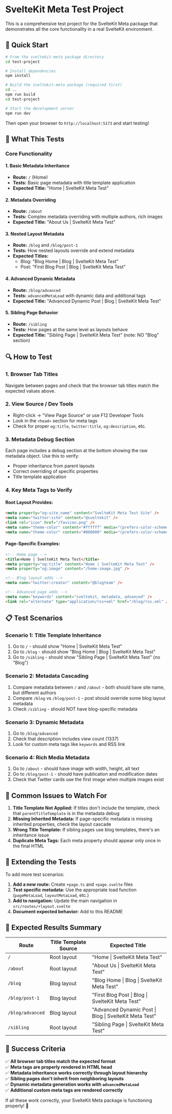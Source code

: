 # SvelteKit Meta Test Project

This is a comprehensive test project for the SvelteKit Meta package that demonstrates all the core functionality in a real SvelteKit environment.

## 🚀 Quick Start

```bash
# From the sveltekit-meta package directory
cd test-project

# Install dependencies
npm install

# Build the sveltekit-meta package (required first)
cd ..
npm run build
cd test-project

# Start the development server
npm run dev
```

Then open your browser to `http://localhost:5173` and start testing!

## 🧪 What This Tests

### Core Functionality

#### 1. **Basic Metadata Inheritance** 
- **Route:** `/` (Home)
- **Tests:** Basic page metadata with title template application
- **Expected Title:** "Home | SvelteKit Meta Test"

#### 2. **Metadata Overriding**
- **Route:** `/about`
- **Tests:** Complex metadata overriding with multiple authors, rich images
- **Expected Title:** "About Us | SvelteKit Meta Test"

#### 3. **Nested Layout Metadata**
- **Route:** `/blog` and `/blog/post-1`
- **Tests:** How nested layouts override and extend metadata
- **Expected Titles:** 
  - Blog: "Blog Home | Blog | SvelteKit Meta Test"
  - Post: "First Blog Post | Blog | SvelteKit Meta Test"

#### 4. **Advanced Dynamic Metadata**
- **Route:** `/blog/advanced`
- **Tests:** `advancedMetaLoad` with dynamic data and additional tags
- **Expected Title:** "Advanced Dynamic Post | Blog | SvelteKit Meta Test"

#### 5. **Sibling Page Behavior**
- **Route:** `/sibling`
- **Tests:** How pages at the same level as layouts behave
- **Expected Title:** "Sibling Page | SvelteKit Meta Test" (note: NO "Blog" section)

## 🔍 How to Test

### 1. **Browser Tab Titles**
Navigate between pages and check that the browser tab titles match the expected values above.

### 2. **View Source / Dev Tools**
- Right-click → "View Page Source" or use F12 Developer Tools
- Look in the `<head>` section for meta tags
- Check for proper `og:title`, `twitter:title`, `og:description`, etc.

### 3. **Metadata Debug Section**
Each page includes a debug section at the bottom showing the raw metadata object. Use this to verify:
- Proper inheritance from parent layouts
- Correct overriding of specific properties
- Title template application

### 4. **Key Meta Tags to Verify**

#### Root Layout Provides:
```html
<meta property="og:site_name" content="SvelteKit Meta Test Site" />
<meta name="twitter:site" content="@sveltekit" />
<link rel="icon" href="/favicon.png" />
<meta name="theme-color" content="#ffffff" media="(prefers-color-scheme: light)" />
<meta name="theme-color" content="#000000" media="(prefers-color-scheme: dark)" />
```

#### Page-Specific Examples:
```html
<!-- Home page -->
<title>Home | SvelteKit Meta Test</title>
<meta property="og:title" content="Home | SvelteKit Meta Test" />
<meta property="og:image" content="/home-image.jpg" />

<!-- Blog layout adds -->
<meta name="twitter:creator" content="@blogteam" />

<!-- Advanced page adds -->
<meta name="keywords" content="sveltekit, metadata, advanced" />
<link rel="alternate" type="application/rss+xml" href="/blog/rss.xml" />
```

## 📋 Test Scenarios

### Scenario 1: Title Template Inheritance
1. Go to `/` - should show "Home | SvelteKit Meta Test"
2. Go to `/blog` - should show "Blog Home | Blog | SvelteKit Meta Test"
3. Go to `/sibling` - should show "Sibling Page | SvelteKit Meta Test" (no "Blog")

### Scenario 2: Metadata Cascading
1. Compare metadata between `/` and `/about` - both should have site name, but different authors
2. Compare `/blog` vs `/blog/post-1` - post should override some blog layout metadata
3. Check `/sibling` - should NOT have blog-specific metadata

### Scenario 3: Dynamic Metadata
1. Go to `/blog/advanced`
2. Check that description includes view count (1337)
3. Look for custom meta tags like `keywords` and RSS link

### Scenario 4: Rich Media Metadata
1. Go to `/about` - should have image with width, height, alt text
2. Go to `/blog/post-1` - should have publication and modification dates
3. Check that Twitter cards use the first image when multiple images exist

## 🐛 Common Issues to Watch For

1. **Title Template Not Applied:** If titles don't include the template, check that `parentTitleTemplate` is in the metadata debug
2. **Missing Inherited Metadata:** If page-specific metadata is missing inherited properties, check the layout cascade
3. **Wrong Title Template:** If sibling pages use blog templates, there's an inheritance issue
4. **Duplicate Meta Tags:** Each meta property should appear only once in the final HTML

## 🔧 Extending the Tests

To add more test scenarios:

1. **Add a new route:** Create `+page.ts` and `+page.svelte` files
2. **Test specific metadata:** Use the appropriate load function (`pageMetaLoad`, `layoutMetaLoad`, etc.)
3. **Add to navigation:** Update the main navigation in `src/routes/+layout.svelte`
4. **Document expected behavior:** Add to this README

## 📝 Expected Results Summary

| Route | Title Template Source | Expected Title |
|-------|----------------------|----------------|
| `/` | Root layout | "Home \| SvelteKit Meta Test" |
| `/about` | Root layout | "About Us \| SvelteKit Meta Test" |
| `/blog` | Blog layout | "Blog Home \| Blog \| SvelteKit Meta Test" |
| `/blog/post-1` | Blog layout | "First Blog Post \| Blog \| SvelteKit Meta Test" |
| `/blog/advanced` | Blog layout | "Advanced Dynamic Post \| Blog \| SvelteKit Meta Test" |
| `/sibling` | Root layout | "Sibling Page \| SvelteKit Meta Test" |

## 🎯 Success Criteria

✅ **All browser tab titles match the expected format**  
✅ **Meta tags are properly rendered in HTML head**  
✅ **Metadata inheritance works correctly through layout hierarchy**  
✅ **Sibling pages don't inherit from neighboring layouts**  
✅ **Dynamic metadata generation works with `advancedMetaLoad`**  
✅ **Additional custom meta tags are rendered correctly**  

If all these work correctly, your SvelteKit Meta package is functioning properly! 🎉